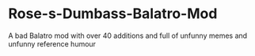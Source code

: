 # Rose-s-Dumbass-Balatro-Mod
A bad Balatro mod with over 40 additions and full of unfunny memes and unfunny reference humour 

